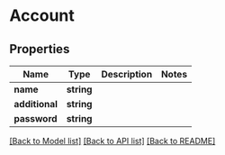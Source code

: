 # Account

## Properties
Name | Type | Description | Notes
------------ | ------------- | ------------- | -------------
**name** | **string** |  | 
**additional** | **string** |  | 
**password** | **string** |  | 

[[Back to Model list]](../README.md#documentation-for-models) [[Back to API list]](../README.md#documentation-for-api-endpoints) [[Back to README]](../README.md)


